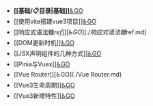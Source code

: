 - **[[基础/📋目录|基础]]**[♿GO](./基础/📋目录.md)
- [[使用vite搭建vue3项目]][♿GO](./使用vite搭建vue3项目.md)
- [[响应式语法糖$ref]][♿GO](./响应式语法糖$ref.md)
- [[DOM更新时机]][♿GO](./DOM更新时机.md)
- [[JSX声明组件的几种方式]][♿GO](./JSX声明组件的几种方式.md)
- [[Pinia与Vuex]][♿GO](./Pinia与Vuex.md)
- [[Vue Router]][♿GO](./Vue Router.md)
- [[Vue3生命周期]][♿GO](./Vue3生命周期.md)
- [[Vue3新增特性]][♿GO](./Vue3新增特性.md)
